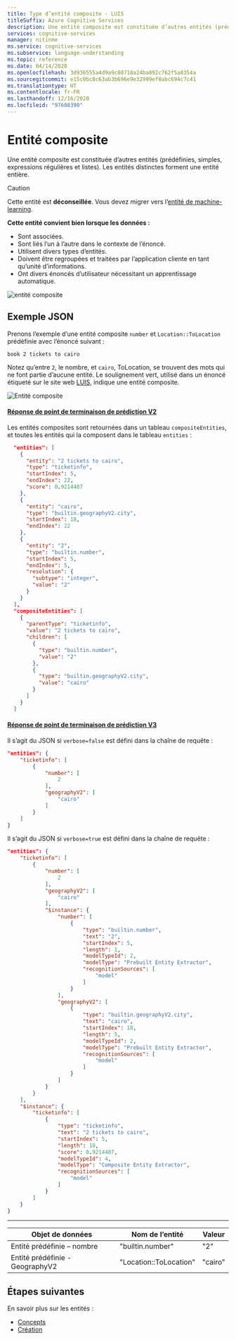```yaml
---
title: Type d’entité composite - LUIS
titleSuffix: Azure Cognitive Services
description: Une entité composite est constituée d’autres entités (prédéfinies, simples, expressions régulières et listes). Les entités distinctes forment une entité entière.
services: cognitive-services
manager: nitinme
ms.service: cognitive-services
ms.subservice: language-understanding
ms.topic: reference
ms.date: 04/14/2020
ms.openlocfilehash: 3d936555a4d9a9c80718a24ba892c762f5a8354a
ms.sourcegitcommit: e15c0bc8c63ab3b696e9e32999ef0abc694c7c41
ms.translationtype: HT
ms.contentlocale: fr-FR
ms.lasthandoff: 12/16/2020
ms.locfileid: "97608390"
---
```

# <a name="composite-entity"></a>Entité composite

Une entité composite est constituée d’autres entités (prédéfinies, simples, expressions régulières et listes). Les entités distinctes forment une entité entière.

> [!CAUTION]
> Cette entité est **déconseillée**. Vous devez migrer vers l’[entité de machine-learning](reference-entity-machine-learned-entity.md).

**Cette entité convient bien lorsque les données :**

* Sont associées.
* Sont liés l’un à l’autre dans le contexte de l’énoncé.
* Utilisent divers types d’entités.
* Doivent être regroupées et traitées par l’application cliente en tant qu’unité d’informations.
* Ont divers énoncés d’utilisateur nécessitant un apprentissage automatique.

![entité composite](./media/luis-concept-entities/composite-entity.png)

## <a name="example-json"></a>Exemple JSON

Prenons l’exemple d’une entité composite `number` et `Location::ToLocation` prédéfinie avec l’énoncé suivant :

`book 2 tickets to cairo`

Notez qu’entre `2`, le nombre, et `cairo`, ToLocation, se trouvent des mots qui ne font partie d’aucune entité. Le soulignement vert, utilisé dans un énoncé étiqueté sur le site web [LUIS](luis-reference-regions.md), indique une entité composite.

![Entité composite](./media/luis-concept-data-extraction/composite-entity.png)

#### <a name="v2-prediction-endpoint-response"></a>[Réponse de point de terminaison de prédiction V2](#tab/V2)

Les entités composites sont retournées dans un tableau `compositeEntities`, et toutes les entités qui la composent dans le tableau `entities` :

```JSON
  "entities": [
    {
      "entity": "2 tickets to cairo",
      "type": "ticketinfo",
      "startIndex": 5,
      "endIndex": 22,
      "score": 0.9214487
    },
    {
      "entity": "cairo",
      "type": "builtin.geographyV2.city",
      "startIndex": 18,
      "endIndex": 22
    },
    {
      "entity": "2",
      "type": "builtin.number",
      "startIndex": 5,
      "endIndex": 5,
      "resolution": {
        "subtype": "integer",
        "value": "2"
      }
    }
  ],
  "compositeEntities": [
    {
      "parentType": "ticketinfo",
      "value": "2 tickets to cairo",
      "children": [
        {
          "type": "builtin.number",
          "value": "2"
        },
        {
          "type": "builtin.geographyV2.city",
          "value": "cairo"
        }
      ]
    }
  ]
```

#### <a name="v3-prediction-endpoint-response"></a>[Réponse de point de terminaison de prédiction V3](#tab/V3)

Il s’agit du JSON si `verbose=false` est défini dans la chaîne de requête :

```json
"entities": {
    "ticketinfo": [
        {
            "number": [
                2
            ],
            "geographyV2": [
                "cairo"
            ]
        }
    ]
}
```

Il s’agit du JSON si `verbose=true` est défini dans la chaîne de requête :

```json
"entities": {
    "ticketinfo": [
        {
            "number": [
                2
            ],
            "geographyV2": [
                "cairo"
            ],
            "$instance": {
                "number": [
                    {
                        "type": "builtin.number",
                        "text": "2",
                        "startIndex": 5,
                        "length": 1,
                        "modelTypeId": 2,
                        "modelType": "Prebuilt Entity Extractor",
                        "recognitionSources": [
                            "model"
                        ]
                    }
                ],
                "geographyV2": [
                    {
                        "type": "builtin.geographyV2.city",
                        "text": "cairo",
                        "startIndex": 18,
                        "length": 5,
                        "modelTypeId": 2,
                        "modelType": "Prebuilt Entity Extractor",
                        "recognitionSources": [
                            "model"
                        ]
                    }
                ]
            }
        }
    ],
    "$instance": {
        "ticketinfo": [
            {
                "type": "ticketinfo",
                "text": "2 tickets to cairo",
                "startIndex": 5,
                "length": 18,
                "score": 0.9214487,
                "modelTypeId": 4,
                "modelType": "Composite Entity Extractor",
                "recognitionSources": [
                    "model"
                ]
            }
        ]
    }
}
```

* * *

|Objet de données|Nom de l’entité|Valeur|
|--|--|--|
|Entité prédéfinie – nombre|"builtin.number"|"2"|
|Entité prédéfinie - GeographyV2|"Location::ToLocation"|"cairo"|

## <a name="next-steps"></a>Étapes suivantes

En savoir plus sur les entités :

* [Concepts](luis-concept-entity-types.md)
* [Création](luis-how-to-add-entities.md)
